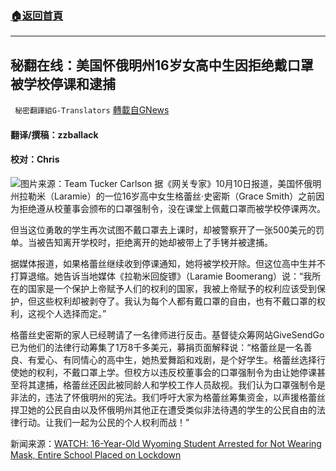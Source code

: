 ###  [:house:返回首頁](https://github.com/ourhimalayas/txt)
---


## 秘翻在线：美国怀俄明州16岁女高中生因拒绝戴口罩被学校停课和逮捕
` 秘密翻譯組G-Translators` [轉載自GNews](https://gnews.org/zh-hans/1587018/)

#### 翻译/撰稿：zzballack

#### 校对：Chris
![](https://assets.gnews.org/wp-content/uploads/2021/10/图片1-25.jpg)图片来源：Team Tucker Carlson
据《网关专家》10月10日报道，美国怀俄明州拉勒米（Laramie）的一位16岁高中女生格蕾丝·史密斯（Grace Smith）之前因为拒绝遵从校董事会颁布的口罩强制令，没在课堂上佩戴口罩而被学校停课两次。

但当这位勇敢的学生再次试图不戴口罩去上课时，却被警察开了一张500美元的罚单。当被告知离开学校时，拒绝离开的她却被带上了手铐并被逮捕。

据媒体报道，如果格蕾丝继续收到停课通知，她将被学校开除。但这位高中生并不打算退缩。她告诉当地媒体《拉勒米回旋镖》（Laramie Boomerang）说：“我所在的国家是一个保护上帝赋予人们的权利的国家，我被上帝赋予的权利应该受到保护，但这些权利却被剥夺了。我认为每个人都有戴口罩的自由，也有不戴口罩的权利，这视个人选择而定。”

格蕾丝史密斯的家人已经聘请了一名律师进行反击。基督徒众筹网站GiveSendGo已为他们的法律行动筹集了1万8千多美元，募捐页面解释说：“格蕾丝是一名善良、有爱心、有同情心的高中生，她热爱舞蹈和戏剧，是个好学生。格蕾丝选择行使她的权利，不戴口罩上学。但校方以违反校董事会的口罩强制令为由让她停课甚至将其逮捕，格蕾丝还因此被同龄人和学校工作人员敌视。我们认为口罩强制令是非法的，违法了怀俄明州的宪法。我们呼吁大家为格蕾丝筹集资金，以声援格蕾丝捍卫她的公民自由以及怀俄明州其他正在遭受类似非法待遇的学生的公民自由的法律行动。让我们一起为公民的个人权利而战！”

新闻来源：[WATCH: 16-Year-Old Wyoming Student Arrested for Not Wearing Mask, Entire School Placed on Lockdown](https://www.thegatewaypundit.com/2021/10/watch-16-year-old-wyoming-student-arrested-not-wearing-mask-entire-school-placed-lockdown/)
